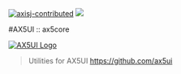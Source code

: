 [![axisj-contributed](https://img.shields.io/badge/AXISJ.com-Contributed-green.svg)](https://github.com/axisj) ![](https://img.shields.io/badge/Seowoo-Mondo&Thomas-red.svg)

#AX5UI :: ax5core

[![AX5UI Logo](https://avatars1.githubusercontent.com/u/16002119?v=3&s=200)](https://github.com/ax5ui)

>Utilities for AX5UI https://github.com/ax5ui



